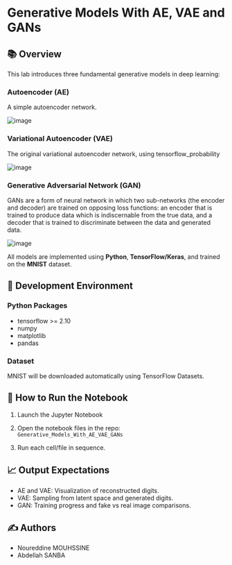 
Generative Models With AE, VAE and GANs
==============================


## 📚 Overview
This lab introduces three fundamental generative models in deep learning:

### Autoencoder (AE) 

A simple autoencoder network.

![image](https://github.com/user-attachments/assets/612bce3d-6bcf-4193-be6d-7c3fed498338)

### Variational Autoencoder (VAE)

The original variational autoencoder network,  using tensorflow_probability

![image](https://github.com/user-attachments/assets/ea5ee7db-912d-4bfd-abbd-7ab8a6660062)


### Generative Adversarial Network (GAN) 

GANs are a form of neural network in which two sub-networks (the encoder and decoder) are trained on opposing loss functions: an encoder that is trained to produce data which is indiscernable from the true data, and a decoder that is trained to discriminate between the data and generated data.

![image](https://github.com/user-attachments/assets/ca58cca6-c2dc-40e7-8628-657077b07cd8)


All models are implemented using **Python**, **TensorFlow/Keras**, and trained on the **MNIST** dataset.

## 🧰 Development Environment


### Python Packages
- tensorflow >= 2.10
- numpy
- matplotlib
- pandas
  
### Dataset
MNIST will be downloaded automatically using TensorFlow Datasets.

## 🚀 How to Run the Notebook
1. Launch the Jupyter Notebook

2. Open the notebook files in the repo: `Generative_Models_With_AE_VAE_GANs`

3. Run each cell/file in sequence.

## 📈 Output Expectations
- AE and VAE: Visualization of reconstructed digits.
- VAE: Sampling from latent space and generated digits.
- GAN: Training progress and fake vs real image comparisons.

## ✍️ Authors
-	Noureddine MOUHSSINE
-	Abdellah SANBA

